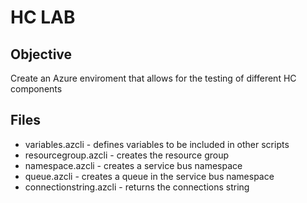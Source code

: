 # HC LAB

## Objective

Create an Azure enviroment that allows for the testing of different HC components

## Files

- variables.azcli - defines variables to be included in other scripts
- resourcegroup.azcli - creates the resource group
- namespace.azcli - creates a service bus namespace
- queue.azcli - creates a queue in the service bus namespace
- connectionstring.azcli - returns the connections string